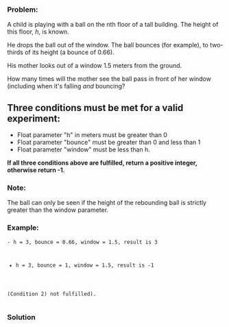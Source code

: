 ### Problem:
<p>A child is playing with a ball on the nth floor of a tall building.
The height of this floor, <em>h</em>, is known. </p>
<p>He drops the ball out of the window. The ball bounces (for example), to two-thirds of its height (a bounce of 0.66).</p>
<p>His mother looks out of a window 1.5 meters from the ground.</p>
<p>How many times will the mother see the ball pass in front of her window (including when it&apos;s falling <em>and</em> bouncing?</p>
<h2 id="three-conditions-must-be-met-for-a-valid-experiment">Three conditions must be met for a valid experiment:</h2>
<ul>
<li>Float parameter &quot;h&quot; in meters must be greater than 0</li>
<li>Float parameter &quot;bounce&quot; must be greater than 0 and less than 1</li>
<li>Float parameter &quot;window&quot; must be less than h.</li>
</ul>
<p><strong>If all three conditions above are fulfilled, return a positive integer, otherwise return -1.</strong></p>
<h3 id="note">Note:</h3>
<p>The ball can only be seen if the height of the rebounding ball is strictly greater than the window parameter.</p>
<h3 id="example">Example:</h3>
<pre><code>- h = 3, bounce = 0.66, window = 1.5, result is 3

- h = 3, bounce = 1, window = 1.5, result is -1 

(Condition 2) not fulfilled).</code></pre>
### Solution